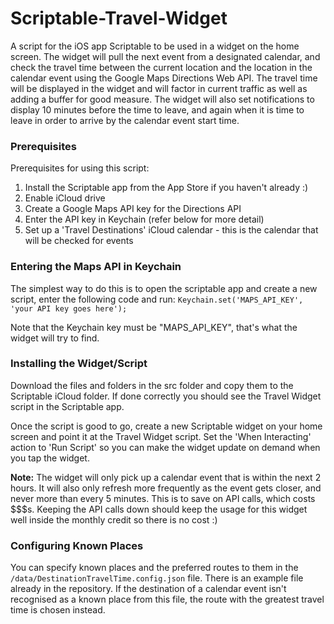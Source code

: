 # Scriptable-Travel-Widget
A script for the iOS app Scriptable to be used in a widget on the home screen. The widget will pull the next event from a designated calendar, and check the travel time between the current location and the location in the calendar event using the Google Maps Directions Web API. The travel time will be displayed in the widget and will factor in current traffic as well as adding a buffer for good measure. The widget will also set notifications to display 10 minutes before the time to leave, and again when it is time to leave in order to arrive by the calendar event start time.

### Prerequisites
Prerequisites for using this script:
1. Install the Scriptable app from the App Store if you haven't already :)
2. Enable iCloud drive
3. Create a Google Maps API key for the Directions API
4. Enter the API key in Keychain (refer below for more detail)
5. Set up a 'Travel Destinations' iCloud calendar - this is the calendar that will be checked for events

### Entering the Maps API in Keychain
The simplest way to do this is to open the scriptable app and create a new script, enter the following code and run:
`Keychain.set('MAPS_API_KEY', 'your API key goes here');`

Note that the Keychain key must be "MAPS_API_KEY", that's what the widget will try to find.

### Installing the Widget/Script
Download the files and folders in the src folder and copy them to the Scriptable iCloud folder. If done correctly you should see the Travel Widget script in the Scriptable app.

Once the script is good to go, create a new Scriptable widget on your home screen and point it at the Travel Widget script. Set the 'When Interacting' action to 'Run Script' so you can make the widget update on demand when you tap the widget.

**Note:** The widget will only pick up a calendar event that is within the next 2 hours. It will also only refresh more frequently as the event gets closer, and never more than every 5 minutes. This is to save on API calls, which costs $$$s. Keeping the API calls down should keep the usage for this widget well inside the monthly credit so there is no cost :)

### Configuring Known Places
You can specify known places and the preferred routes to them in the `/data/DestinationTravelTime.config.json` file. There is an example file already in the repository. If the destination of a calendar event isn't recognised as a known place from this file, the route with the greatest travel time is chosen instead.
